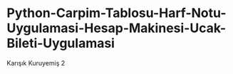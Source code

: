 # Python-Carpim-Tablosu-Harf-Notu-Uygulamasi-Hesap-Makinesi-Ucak-Bileti-Uygulamasi
Karışık Kuruyemiş 2
